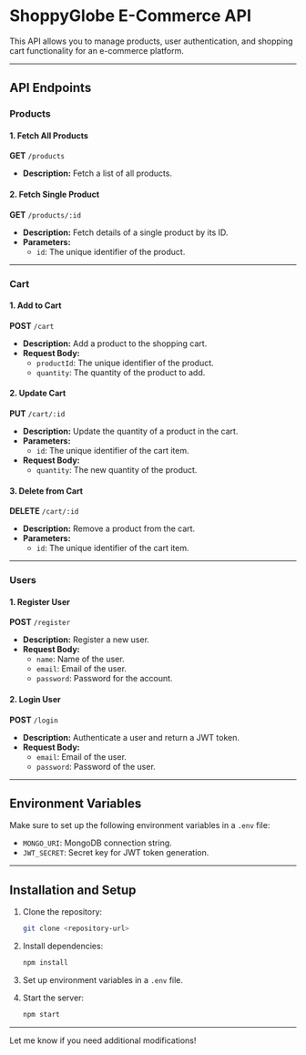 # ShoppyGlobe E-Commerce API

This API allows you to manage products, user authentication, and shopping cart functionality for an e-commerce platform.

---

## API Endpoints

### Products

#### 1. Fetch All Products
**GET** `/products`

- **Description:** Fetch a list of all products.

#### 2. Fetch Single Product
**GET** `/products/:id`

- **Description:** Fetch details of a single product by its ID.
- **Parameters:** 
  - `id`: The unique identifier of the product.

---

### Cart

#### 1. Add to Cart
**POST** `/cart`

- **Description:** Add a product to the shopping cart.
- **Request Body:**
  - `productId`: The unique identifier of the product.
  - `quantity`: The quantity of the product to add.

#### 2. Update Cart
**PUT** `/cart/:id`

- **Description:** Update the quantity of a product in the cart.
- **Parameters:** 
  - `id`: The unique identifier of the cart item.
- **Request Body:**
  - `quantity`: The new quantity of the product.

#### 3. Delete from Cart
**DELETE** `/cart/:id`

- **Description:** Remove a product from the cart.
- **Parameters:** 
  - `id`: The unique identifier of the cart item.

---

### Users

#### 1. Register User
**POST** `/register`

- **Description:** Register a new user.
- **Request Body:**
  - `name`: Name of the user.
  - `email`: Email of the user.
  - `password`: Password for the account.

#### 2. Login User
**POST** `/login`

- **Description:** Authenticate a user and return a JWT token.
- **Request Body:**
  - `email`: Email of the user.
  - `password`: Password of the user.

---

## Environment Variables

Make sure to set up the following environment variables in a `.env` file:

- `MONGO_URI`: MongoDB connection string.
- `JWT_SECRET`: Secret key for JWT token generation.

---

## Installation and Setup

1. Clone the repository:
   ```bash
   git clone <repository-url>
   ```

2. Install dependencies:
   ```bash
   npm install
   ```

3. Set up environment variables in a `.env` file.

4. Start the server:
   ```bash
   npm start
   ```

---

Let me know if you need additional modifications!